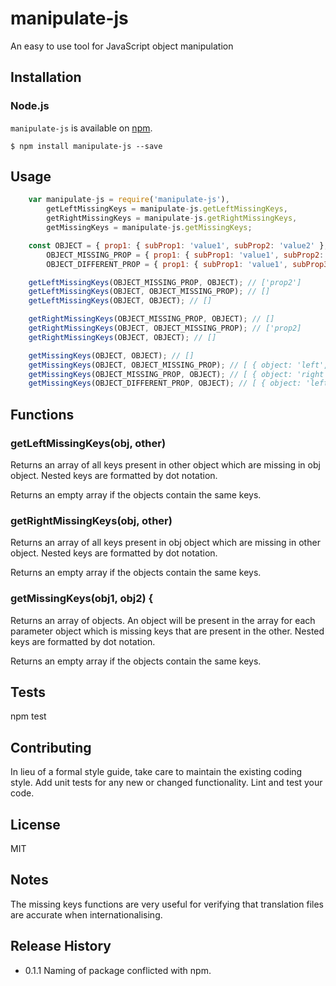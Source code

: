 # manipulate-js
An easy to use tool for JavaScript object manipulation

## Installation

### Node.js

`manipulate-js` is available on [npm](http://npmjs.org).

    $ npm install manipulate-js --save

## Usage

```javascript
    var manipulate-js = require('manipulate-js'),
        getLeftMissingKeys = manipulate-js.getLeftMissingKeys,
        getRightMissingKeys = manipulate-js.getRightMissingKeys,
        getMissingKeys = manipulate-js.getMissingKeys;

    const OBJECT = { prop1: { subProp1: 'value1', subProp2: 'value2' }, prop2: 'value2' },
        OBJECT_MISSING_PROP = { prop1: { subProp1: 'value1', subProp2: 'value2' } },
        OBJECT_DIFFERENT_PROP = { prop1: { subProp1: 'value1', subProp3: 'value2' }, prop2: 'value2' };

    getLeftMissingKeys(OBJECT_MISSING_PROP, OBJECT); // ['prop2']
    getLeftMissingKeys(OBJECT, OBJECT_MISSING_PROP); // []
    getLeftMissingKeys(OBJECT, OBJECT); // []

    getRightMissingKeys(OBJECT_MISSING_PROP, OBJECT); // []
    getRightMissingKeys(OBJECT, OBJECT_MISSING_PROP); // ['prop2]
    getRightMissingKeys(OBJECT, OBJECT); // []

    getMissingKeys(OBJECT, OBJECT); // []
    getMissingKeys(OBJECT, OBJECT_MISSING_PROP); // [ { object: 'left', missingKeys: ['prop2'] } ]
    getMissingKeys(OBJECT_MISSING_PROP, OBJECT); // [ { object: 'right', missingKeys: ['prop2'] } ]
    getMissingKeys(OBJECT_DIFFERENT_PROP, OBJECT); // [ { object: 'left', missingKeys: ['prop1.subProp2'] }, { object: 'right', missingKeys: ['prop1.subProp3'] } ]
```

## Functions

### getLeftMissingKeys(obj, other)

Returns an array of all keys present in other object which are missing in obj object.
Nested keys are formatted by dot notation.

Returns an empty array if the objects contain the same keys.
    
### getRightMissingKeys(obj, other)

Returns an array of all keys present in obj object which are missing in other object.
Nested keys are formatted by dot notation.

Returns an empty array if the objects contain the same keys.
    
### getMissingKeys(obj1, obj2) {

Returns an array of objects. An object will be present in the array for each parameter object which is missing keys that are present in the other.
Nested keys are formatted by dot notation.

Returns an empty array if the objects contain the same keys.

## Tests

  npm test

## Contributing

In lieu of a formal style guide, take care to maintain the existing coding style.
Add unit tests for any new or changed functionality. Lint and test your code.

## License

MIT

## Notes

The missing keys functions are very useful for verifying that translation files are accurate when internationalising.

## Release History

* 0.1.1 Naming of package conflicted with npm.

